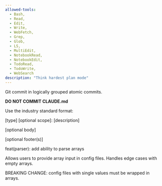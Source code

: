 ```yaml
---
allowed-tools:
  - Bash,
  - Read,
  - Edit,
  - Write,
  - WebFetch,
  - Grep,
  - Glob,
  - LS,
  - MultiEdit,
  - NotebookRead,
  - NotebookEdit,
  - TodoRead,
  - TodoWrite,
  - WebSearch
description: "Think hardest plan mode"
---
```

Git commit in logically grouped atomic commits. 

**DO NOT COMMIT CLAUDE.md**

Use the industry standard format:

<format>[type] [optional scope]: [description]

[optional body]

[optional footer(s)]
</format>

<example>feat(parser): add ability to parse arrays

Allows users to provide array input in config files.
Handles edge cases with empty arrays.

BREAKING CHANGE: config files with single values must be wrapped in arrays.
</example>